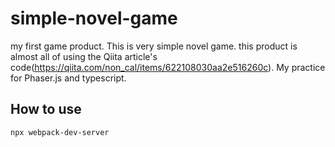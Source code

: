 # simple-novel-game

my first game product. This is very simple novel game.
this product is almost all of using the Qiita article's code(https://qiita.com/non_cal/items/622108030aa2e516260c).
My practice for Phaser.js and typescript.

## How to use

`npx webpack-dev-server`
